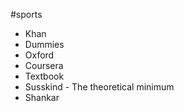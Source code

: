 #sports

- Khan
- Dummies
- Oxford
- Coursera
- Textbook
- Susskind - The theoretical minimum
- Shankar